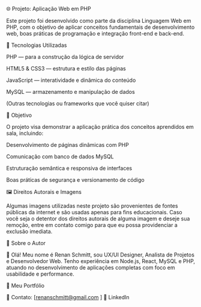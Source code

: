🌐 Projeto: Aplicação Web em PHP

Este projeto foi desenvolvido como parte da disciplina Linguagem Web em PHP, com o objetivo de aplicar conceitos fundamentais de desenvolvimento web, boas práticas de programação e integração front-end e back-end.

🚀 Tecnologias Utilizadas

PHP — para a construção da lógica de servidor

HTML5 & CSS3 — estrutura e estilo das páginas

JavaScript — interatividade e dinâmica do conteúdo

MySQL — armazenamento e manipulação de dados

(Outras tecnologias ou frameworks que você quiser citar)

🎯 Objetivo

O projeto visa demonstrar a aplicação prática dos conceitos aprendidos em sala, incluindo:

Desenvolvimento de páginas dinâmicas com PHP

Comunicação com banco de dados MySQL

Estruturação semântica e responsiva de interfaces

Boas práticas de segurança e versionamento de código

🖼️ Direitos Autorais e Imagens

Algumas imagens utilizadas neste projeto são provenientes de fontes públicas da internet e são usadas apenas para fins educacionais.
Caso você seja o detentor dos direitos autorais de alguma imagem e deseje sua remoção, entre em contato comigo para que eu possa providenciar a exclusão imediata.

💼 Sobre o Autor

👋 Olá! Meu nome é Renan Schmitt, sou UX/UI Designer, Analista de Projetos e Desenvolvedor Web.
Tenho experiência em Node.js, React, MySQL e PHP, atuando no desenvolvimento de aplicações completas com foco em usabilidade e performance.

🔗 Meu Portfólio

📧 Contato: [renanschmitt@gmail.com
]
💼 LinkedIn
